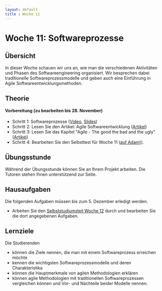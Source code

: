 ```yaml
---
layout: default
title : Woche 11
---
```


# Woche 11: Softwareprozesse

## Übersicht

In dieser Woche schauen wir uns an, wie man die verschiedenen Aktivitäten und Phasen
des Softwareengineering organisiert. Wir besprechen dabei traditionelle Softwareprozessmodelle
und geben auch eine Einführung in Agile Softwareentwicklungsmethoden.

## Theorie

####  Vorbereitung (zu bearbeiten bis 28. November)

* Schritt 1: Softwareprozesse ([Video](https://unibas.cloud.panopto.eu/Panopto/Pages/Viewer.aspx?id=412f9e91-dde8-467a-b3b6-b07c008935ca), [Slides](./slides/Prozesse.pdf))
* Schritt 2: Lesen Sie den Artikel: Agile Softwareentwicklung  ([Artikel](./agile))
* Schritt 3: Lesen Sie das Kapitel "Agile - The good the bad and the ugly"  ([Artikel](./agile-critic.html))
* Schritt 4: Bearbeiten Sie den Selbsttest für Woche 11 ([auf Adam)](https://adam.unibas.ch/goto_adam_tst_1629490.html)).

## Übungsstunde

Während der Übungsstunde können Sie an Ihrem Projekt arbeiten. Die Tutoren stehen Ihnen unterstützend zur Seite.	

## Hausaufgaben

Die folgenden Aufgaben müssen bis zum 5. Dezember erledigt werden. 
- Arbeiten Sie den [Selbststudiumsteil Woche 12](../week12/index) durch und bearbeiten Sie die dort angegebenen Aufgaben. 


## Lernziele

Die Studierenden

- können die Ziele nennen, die man mit einem Softwareprozess erreichen möchte
- kennen die wichtigsten Softwareprozessmodelle und deren Charakteristika
- können die Hauptmerkmale von agilen Methodologien erklären
- können agile Methodologien mit traditionellen Softwareprozessen vergleichen können und Vor- und Nachteile beider Modelle nennen. 

